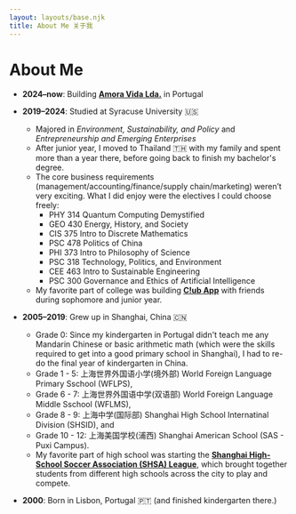 ```yaml
---
layout: layouts/base.njk
title: About Me 关于我
---
```


# About Me

- **2024–now**: Building **[Amora Vida Lda.](https://www.amora-vida.com/)** in Portugal

- **2019–2024**: Studied at Syracuse University 🇺🇸  
    - Majored in *Environment, Sustainability, and Policy* and *Entrepreneurship and Emerging Enterprises*
    - After junior year, I moved to Thailand 🇹🇭 with my family and spent more than a year there, before going back to finish my bachelor's degree. 
    - The core business requirements (management/accounting/finance/supply chain/marketing) weren’t very exciting. What I did enjoy were the electives I could choose freely:
        - PHY 314 Quantum Computing Demystified
        - GEO 430 Energy, History, and Society
        - CIS 375 Intro to Discrete Mathematics
        - PSC 478 Politics of China
        - PHI 373 Intro to Philosophy of Science
        - PSC 318 Technology, Politics, and Environment
        - CEE 463 Intro to Sustainable Engineering
        - PSC 300 Governance and Ethics of Artificial Intelligence
    - My favorite part of college was building **[C!ub App](https://youtu.be/RhTEBP59JEs?si=_4Uyx_X4AQcZF4Lk)** with friends during sophomore and junior year.

- **2005–2019**: Grew up in Shanghai, China 🇨🇳  
    - Grade 0: Since my kindergarten in Portugal didn't teach me any Mandarin Chinese or basic arithmetic math (which were the skills required to get into a good primary school in Shanghai), I had to re-do the final year of kindergarten in China. 
    - Grade 1 - 5: 上海世界外国语小学(境外部) World Foreign Language Primary Sschool (WFLPS), 
    - Grade 6 - 7: 上海世界外国语中学(双语部) World Foreign Language Middle Sschool (WFLMS), 
    - Grade 8 - 9: 上海中学(国际部) Shanghai High School Internatinal Division (SHSID), and 
    - Grade 10 - 12: 上海美国学校(浦西) Shanghai American School (SAS - Puxi Campus). 
    - My favorite part of high school was starting the **[Shanghai High-School Soccer Association (SHSA) League](/posts/soccer/)**, which brought together students from different high schools across the city to play and compete.

- **2000**: Born in Lisbon, Portugal 🇵🇹 (and finished kindergarten there.)

